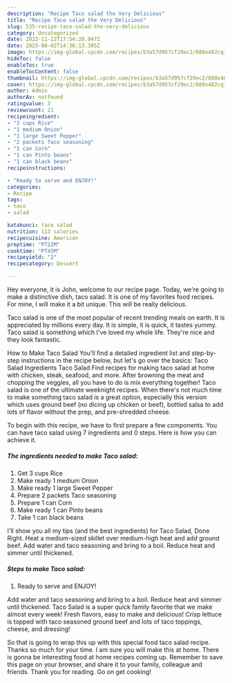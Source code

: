 ```yaml
---
description: "Recipe Taco salad the Very Delicious"
title: "Recipe Taco salad the Very Delicious"
slug: 535-recipe-taco-salad-the-very-delicious
category: Uncategorized
date: 2022-11-22T17:54:28.947Z
date: 2023-06-02T14:36:13.385Z
image: https://img-global.cpcdn.com/recipes/b3a57d957cf29ec2/680x482cq70/taco-salad-recipe-main-photo.jpg
hideToc: false
enableToc: true
enableTocContent: false
thumbnail: https://img-global.cpcdn.com/recipes/b3a57d957cf29ec2/680x482cq70/taco-salad-recipe-main-photo.jpg
cover: https://img-global.cpcdn.com/recipes/b3a57d957cf29ec2/680x482cq70/taco-salad-recipe-main-photo.jpg
author: Admin
authorAv: notfound
ratingvalue: 3
reviewcount: 21
recipeingredient:
- "3 cups Rice"
- "1 medium Onion"
- "1 large Sweet Pepper"
- "2 packets Taco seasoning"
- "1 can Corn"
- "1 can Pinto beans"
- "1 can black beans"
recipeinstructions:

- "Ready to serve and ENJOY!"
categories:
- Recipe
tags:
- taco
- salad

katakunci: taco salad 
nutrition: 113 calories
recipecuisine: American
preptime: "PT22M"
cooktime: "PT45M"
recipeyield: "2"
recipecategory: Dessert

---
```



Hey everyone, it is John, welcome to our recipe page. Today, we're going to make a distinctive dish, taco salad. It is one of my favorites food recipes. For mine, I will make it a bit unique. This will be really delicious.

Taco salad is one of the most popular of recent trending meals on earth. It is appreciated by millions every day. It is simple, it is quick, it tastes yummy. Taco salad is something which I've loved my whole life. They're nice and they look fantastic.

How to Make Taco Salad You&#39;ll find a detailed ingredient list and step-by-step instructions in the recipe below, but let&#39;s go over the basics: Taco Salad Ingredients Taco Salad Find recipes for making taco salad at home with chicken, steak, seafood, and more. After browning the meat and chopping the veggies, all you have to do is mix everything together! Taco salad is one of the ultimate weeknight recipes. When there&#39;s not much time to make something taco salad is a great option, especially this version which uses ground beef (no dicing up chicken or beef), bottled salsa to add lots of flavor without the prep, and pre-shredded cheese.


To begin with this recipe, we have to first prepare a few components. You can have taco salad using 7 ingredients and 0 steps. Here is how you can achieve it.

<!--inarticleads1-->

##### The ingredients needed to make Taco salad:

1. Get 3 cups Rice
1. Make ready 1 medium Onion
1. Make ready 1 large Sweet Pepper
1. Prepare 2 packets Taco seasoning
1. Prepare 1 can Corn
1. Make ready 1 can Pinto beans
1. Take 1 can black beans


I&#39;ll show you all my tips (and the best ingredients) for Taco Salad, Done Right. Heat a medium-sized skillet over medium-high heat and add ground beef. Add water and taco seasoning and bring to a boil. Reduce heat and simmer until thickened. 

<!--inarticleads2-->

##### Steps to make Taco salad:


1. Ready to serve and ENJOY!

Add water and taco seasoning and bring to a boil. Reduce heat and simmer until thickened. Taco Salad is a super quick family favorite that we make almost every week! Fresh flavors, easy to make and delicious! Crisp lettuce is topped with taco seasoned ground beef and lots of taco toppings, cheese, and dressing! 

So that is going to wrap this up with this special food taco salad recipe. Thanks so much for your time. I am sure you will make this at home. There is gonna be interesting food at home recipes coming up. Remember to save this page on your browser, and share it to your family, colleague and friends. Thank you for reading. Go on get cooking!
